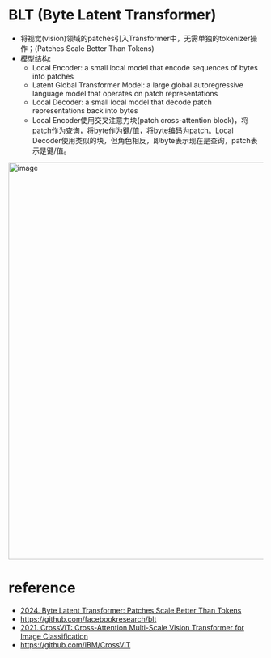 # BLT (Byte Latent Transformer)
- 将视觉(vision)领域的patches引入Transformer中，无需单独的tokenizer操作；(Patches Scale Better Than Tokens)
- 模型结构:
  - Local Encoder: a small local model that encode sequences of bytes into patches 
  - Latent Global Transformer Model: a large global autoregressive language model that operates on patch representations
  - Local Decoder: a small local model that decode patch representations back into bytes
  - Local Encoder使用交叉注意力块(patch cross-attention block)，将patch作为查询，将byte作为键/值，将byte编码为patch。Local Decoder使用类似的块，但角色相反，即byte表示现在是查询，patch表示是键/值。

<img width="785" alt="image" src="https://github.com/user-attachments/assets/18af4c93-2202-4e6c-a313-f1a5c5be4636" />


# reference
- [2024. Byte Latent Transformer: Patches Scale Better Than Tokens](https://dl.fbaipublicfiles.com/blt/BLT__Patches_Scale_Better_Than_Tokens.pdf)
- https://github.com/facebookresearch/blt
- [2021. CrossViT: Cross-Attention Multi-Scale Vision Transformer for Image Classification](https://arxiv.org/pdf/2103.14899)
- https://github.com/IBM/CrossViT